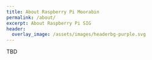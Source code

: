 ```yaml
---
title: About Raspberry Pi Moorabin
permalink: /about/
excerpt: About Raspberry Pi SIG 
header:
  overlay_image: /assets/images/headerbg-purple.svg
---
```

TBD
